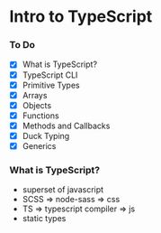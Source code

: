 # Intro to TypeScript

### To Do
* [x] What is TypeScript?
* [x] TypeScript CLI
* [x] Primitive Types
* [x] Arrays
* [x] Objects
* [x] Functions
* [x] Methods and Callbacks
* [x] Duck Typing
* [x] Generics

### What is TypeScript?
* superset of javascript
* SCSS => node-sass => css
* TS => typescript compiler => js
* static types
















